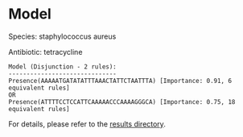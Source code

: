 
# Model

Species: staphylococcus aureus

Antibiotic: tetracycline

```
Model (Disjunction - 2 rules):
------------------------------
Presence(AAAAATGATATATTTAAACTATTCTAATTTA) [Importance: 0.91, 6 equivalent rules]
OR
Presence(ATTTTCCTCCATTCAAAAACCCAAAAGGGCA) [Importance: 0.75, 18 equivalent rules]

```

For details, please refer to the [results directory](../../../../../results/scm_b/staphylococcus+aureus/tetracycline/repeat_8/).

